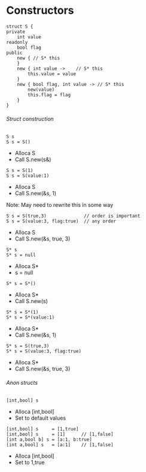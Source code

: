 # Constructors

```
struct S {
private
    int value
readonly
    bool flag
public
    new { // S* this
    }
    new { int value ->    // S* this
        this.value = value
    }
    new { bool flag, int value -> // S* this
        new(value)
        this.flag = flag
    }
}
```
###### Struct construction
```
S s
S s = S()   
```
- Alloca S
- Call S.new(s&)

```
S s = S(1)
S s = S(value:1)
```
- Alloca S
- Call S.new(&s, 1)

Note: May need to rewrite this in some way

```
S s = S(true,3)              // order is important
S s = S(value:3, flag:true)  // any order
```
- Alloca S
- Call S.new(&s, true, 3)

```
S* s
S* s = null
```
- Alloca S*
- s = null

```
S* s = S*()
```
- Alloca S*
- Call S.new(s)

```
S* s = S*(1)
S* s = S*(value:1)
```
- Alloca S*
- Call S.new(&s, 1)

```
S* s = S(true,3)
S* s = S(value:3, flag:true)
```
- Alloca S*
- Call S.new(&s, true, 3)

###### Anon structs
```
[int,bool] s
```
- Alloca [int,bool]
- Set to default values

```
[int,bool] s     = [1,true]
[int,bool] s     = [1]      // [1,false]
[int a,bool b] s = [a:1, b:true]
[int a,bool] s   = [a:1]    // [1,false]
```
- Alloca [int,bool]
- Set to 1,true

